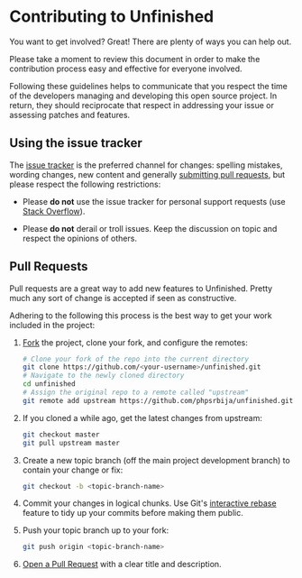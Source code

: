 # Contributing to Unfinished

You want to get involved? Great! There are plenty of ways you can help out.

Please take a moment to review this document in order to make the contribution
process easy and effective for everyone involved.

Following these guidelines helps to communicate that you respect the time of
the developers managing and developing this open source project. In return,
they should reciprocate that respect in addressing your issue or assessing
patches and features.

## Using the issue tracker

The [issue tracker][unfinished-issue-tracker] is
the preferred channel for changes: spelling mistakes, wording changes, new
content and generally [submitting pull requests](#pull-requests), but please
respect the following restrictions:

* Please **do not** use the issue tracker for personal support requests (use
  [Stack Overflow][stack-overflow]).

* Please **do not** derail or troll issues. Keep the discussion on topic and
  respect the opinions of others.
  

<a name="pull-requests"></a>
## Pull Requests

Pull requests are a great way to add new features to Unfinished. Pretty much any sort of
change is accepted if seen as constructive.

Adhering to the following this process is the best way to get your work
included in the project:

1. [Fork][fork-a-repo] the project, clone your fork,
   and configure the remotes:

   ```bash
   # Clone your fork of the repo into the current directory
   git clone https://github.com/<your-username>/unfinished.git
   # Navigate to the newly cloned directory
   cd unfinished
   # Assign the original repo to a remote called "upstream"
   git remote add upstream https://github.com/phpsrbija/unfinished.git
   ```

2. If you cloned a while ago, get the latest changes from upstream:

   ```bash
   git checkout master
   git pull upstream master
   ```

3. Create a new topic branch (off the main project development branch) to
   contain your change or fix:

   ```bash
   git checkout -b <topic-branch-name>
   ```
   
4. Commit your changes in logical chunks. Use Git's
   [interactive rebase](https://help.github.com/articles/interactive-rebase)
   feature to tidy up your commits before making them public.

5. Push your topic branch up to your fork:

   ```bash
   git push origin <topic-branch-name>
   ```

6. [Open a Pull Request][using-pull-requests]
    with a clear title and description.
      
[fork-a-repo]: http://help.github.com/fork-a-repo/
[interactive-rebase]: https://help.github.com/articles/interactive-rebase
[using-pull-requests]: https://help.github.com/articles/using-pull-requests/
[stack-overflow]: http://stackoverflow.com/questions/tagged/php
[unfinished-issue-tracker]: https://github.com/phpsrbija/unfinished/issues
